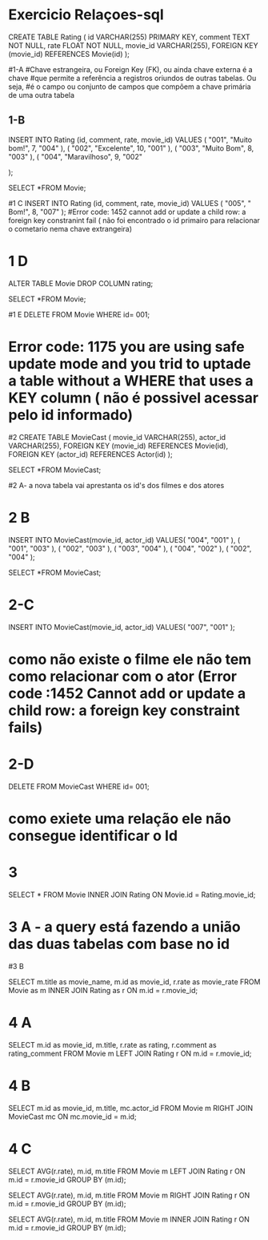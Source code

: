 # Exercicio Relaçoes-sql

CREATE TABLE Rating (
		id VARCHAR(255) PRIMARY KEY,
    comment TEXT NOT NULL,
		rate FLOAT NOT NULL,
    movie_id VARCHAR(255),
    FOREIGN KEY (movie_id) REFERENCES Movie(id)
);

#1-A 
#Chave estrangeira, ou Foreign Key (FK), ou ainda chave externa é a chave 
#que permite a referência a registros oriundos de outras tabelas. Ou seja, 
#é o campo ou conjunto de campos que compõem a chave primária de uma outra tabela

## 1-B
INSERT INTO Rating (id, comment, rate, movie_id) 
VALUES (
		"001",
    "Muito bom!",
    7,
		"004"
),
(
"002",
"Excelente",
10,
"001"
),
( 
"003",
"Muito Bom",
8,
"003"
),
(
"004",
"Maravilhoso",
9,
"002"

);

SELECT *FROM Movie;

#1 C 
INSERT INTO Rating (id, comment, rate, movie_id) 
VALUES (
		"005",
    " Bom!",
    8,
		"007"
);
#Error code: 1452  cannot add or update a child row: a foreign key constranint fail ( não foi encontrado o id primairo para relacionar o cometario nema chave extrangeira)


# 1 D
ALTER TABLE Movie DROP COLUMN rating;

SELECT *FROM Movie;

#1 E 
DELETE FROM Movie WHERE id= 001;
# Error code: 1175 you are using safe update mode and you trid to uptade a table without a WHERE that uses a KEY column ( não é possivel acessar pelo id informado)


#2 
CREATE TABLE MovieCast (
		movie_id VARCHAR(255),
		actor_id VARCHAR(255),
    FOREIGN KEY (movie_id) REFERENCES Movie(id),
    FOREIGN KEY (actor_id) REFERENCES Actor(id)
);

SELECT *FROM MovieCast;

#2 A- a nova tabela vai aprestanta os id's dos filmes e dos atores 

# 2 B 
INSERT INTO MovieCast(movie_id, actor_id)
VALUES(
	"004",
    "001"
),
(
"001",
"003"
),
(
"002",
"003"
),
(
"003",
"004"
),
(
"004",
"002"
),
(
"002",
"004"
);

SELECT *FROM MovieCast;

# 2-C 
INSERT INTO MovieCast(movie_id, actor_id)
VALUES(
	"007",
    "001"
);
# como não existe o filme ele não tem como relacionar com o ator (Error code :1452 Cannot add or update a child row: a foreign key constraint fails)

# 2-D 
DELETE FROM MovieCast WHERE id= 001;
# como exiete uma relação ele não consegue identificar o Id

# 3 
SELECT * FROM Movie 
INNER JOIN Rating ON Movie.id = Rating.movie_id;
# 3 A - a query está fazendo a união das duas tabelas com base no id

#3 B 

SELECT m.title as movie_name, m.id as movie_id, r.rate as movie_rate
FROM Movie as m INNER JOIN Rating as r ON m.id = r.movie_id;

# 4 A 
SELECT m.id as movie_id, m.title, r.rate as rating, r.comment as rating_comment
FROM Movie m LEFT JOIN Rating r ON m.id = r.movie_id;

# 4 B 
SELECT m.id as movie_id, m.title, mc.actor_id FROM Movie m
RIGHT JOIN MovieCast mc ON mc.movie_id = m.id;

# 4 C 
SELECT AVG(r.rate), m.id, m.title FROM Movie m
LEFT JOIN Rating r ON m.id = r.movie_id GROUP BY (m.id);

SELECT AVG(r.rate), m.id, m.title FROM Movie m
RIGHT JOIN Rating r ON m.id = r.movie_id GROUP BY (m.id);

SELECT AVG(r.rate), m.id, m.title FROM Movie m
INNER JOIN Rating r ON m.id = r.movie_id GROUP BY (m.id);